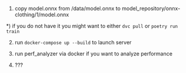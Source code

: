 1) copy model.onnx from /data/model.onnx to model\_repository/onnx-clothing/1/model.onnx

\*) if you do not have it you might want to either `dvc pull` or `poetry run train`

2) run `docker-compose up --build` to launch server

3) run perf\_analyzer via docker if you want to analyze performance

4) ???
